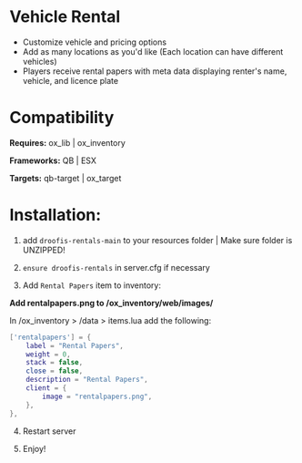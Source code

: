 
# Vehicle Rental 
- Customize vehicle and pricing options
- Add as many locations as you'd like (Each location can have different vehicles)
- Players receive rental papers with meta data displaying renter's name, vehicle, and licence plate

# Compatibility

**Requires:** ox_lib | ox_inventory 

**Frameworks:** QB | ESX

**Targets:** qb-target | ox_target


# Installation:

1. add `droofis-rentals-main` to your resources folder | Make sure folder is UNZIPPED!

2. `ensure droofis-rentals` in server.cfg if necessary

3. Add `Rental Papers` item to inventory:

**Add rentalpapers.png to /ox_inventory/web/images/**

In /ox_inventory > /data > items.lua add the following:

```lua
['rentalpapers'] = {
    label = "Rental Papers",
    weight = 0,
    stack = false,
    close = false,
    description = "Rental Papers",
    client = {
        image = "rentalpapers.png",
    },
},
```
4. Restart server

5. Enjoy!
